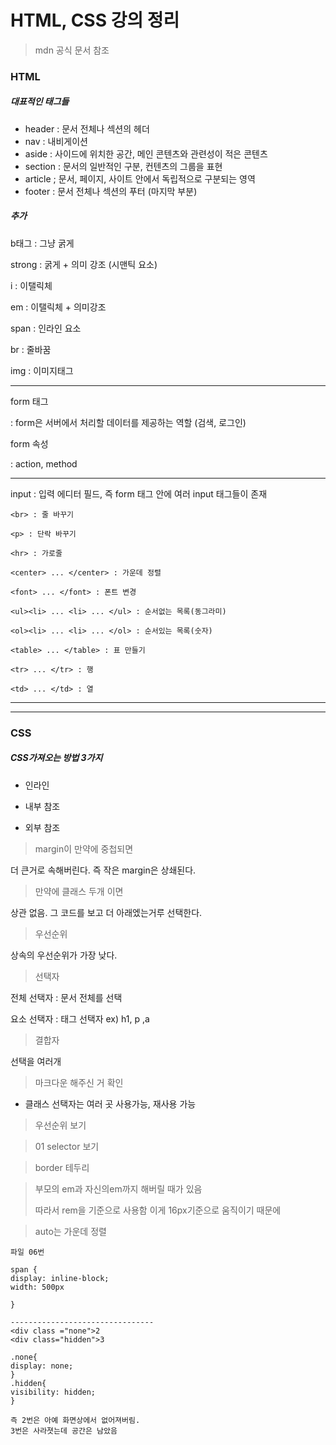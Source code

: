 # HTML, CSS 강의 정리

> [참고 url]: https://velog.io/@inyong_pang/HTMLCSS-HTML-%EA%B8%B0%EB%B3%B8-%EB%AC%B8%EB%B2%95
>
> mdn 공식 문서 참조

### HTML

##### 대표적인 태그들

- header : 문서 전체나 섹션의 헤더
- nav : 내비게이션
- aside : 사이드에 위치한 공간, 메인 콘텐츠와 관련성이 적은 콘텐츠
- section : 문서의 일반적인 구분, 컨텐츠의 그룹을 표현
- article ; 문서, 페이지, 사이트 안에서 독립적으로 구분되는 영역
- footer : 문서 전체나 섹션의 푸터 (마지막 부분)

##### 추가

b태그 : 그냥 굵게

strong : 굵게 + 의미 강조 (시맨틱 요소)

i : 이탤릭체

em : 이탤릭체 + 의미강조 

span : 인라인 요소

br : 줄바꿈

img : 이미지태그

------------------------------------------

form 태그

: form은 서버에서 처리할 데이터를 제공하는 역할 (검색, 로그인)

form 속성 

: action, method

----

input : 입력 에디터 필드, 즉 form 태그 안에 여러 input 태그들이 존재

```
<br> : 줄 바꾸기

<p> : 단락 바꾸기

<hr> : 가로줄

<center> ... </center> : 가운데 정렬

<font> ... </font> : 폰트 변경

<ul><li> ... <li> ... </ul> : 순서없는 목록(동그라미)

<ol><li> ... <li> ... </ol> : 순서있는 목록(숫자)

<table> ... </table> : 표 만들기

<tr> ... </tr> : 행

<td> ... </td> : 열

```

----------

---------

### CSS

##### CSS가져오는 방법 3가지

- 인라인

- 내부 참조

- 외부 참조

> margin이 만약에 중첩되면 

더 큰거로 속해버린다. 즉 작은 margin은 상쇄된다.

> 만약에 클래스 두개 이면

상관 없음. 그 코드를 보고 더 아래엤는거루 선택한다. 

> 우선순위

상속의 우선순위가 가장 낮다.

> 선택자

전체 선택자 : 문서 전체를 선택

요소 선택자 : 태그 선택자 ex) h1, p ,a 

> 결합자

선택을 여러개

> 마크다운 해주신 거 확인

- 클래스 선택자는 여러 곳 사용가능, 재사용 가능

> 우선순위 보기 

> 01 selector 보기

> border 테두리

> 부모의 em과 자신의em까지 해버릴 때가 있음 
>
> 따라서 rem을 기준으로 사용함 이게 16px기준으로 움직이기 때문에 

> auto는 가운데 정렬

```
파일 06번

span {
display: inline-block;
width: 500px

}

--------------------------------
<div class ="none">2
<div class="hidden">3

.none{
display: none;
}
.hidden{
visibility: hidden;
}

즉 2번은 아예 화면상에서 없어져버림.
3번은 사라졋는데 공간은 남았음


```

